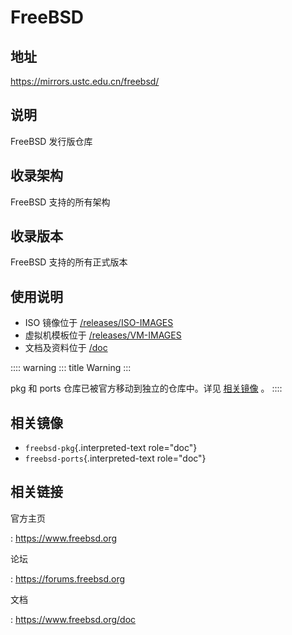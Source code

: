 # FreeBSD

## 地址

<https://mirrors.ustc.edu.cn/freebsd/>

## 说明

FreeBSD 发行版仓库

## 收录架构

FreeBSD 支持的所有架构

## 收录版本

FreeBSD 支持的所有正式版本

## 使用说明

-   ISO 镜像位于
    [/releases/ISO-IMAGES](http://mirrors.ustc.edu.cn/freebsd/releases/ISO-IMAGES)
-   虚拟机模板位于
    [/releases/VM-IMAGES](http://mirrors.ustc.edu.cn/freebsd/releases/VM-IMAGES)
-   文档及资料位于 [/doc](http://mirrors.ustc.edu.cn/freebsd/doc)

:::: warning
::: title
Warning
:::

pkg 和 ports 仓库已被官方移动到独立的仓库中。详见 [相关镜像](#相关镜像)
。
::::

## 相关镜像

-   `freebsd-pkg`{.interpreted-text role="doc"}
-   `freebsd-ports`{.interpreted-text role="doc"}

## 相关链接

官方主页

:   <https://www.freebsd.org>

论坛

:   <https://forums.freebsd.org>

文档

:   <https://www.freebsd.org/doc>
